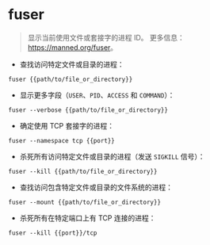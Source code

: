# fuser

> 显示当前使用文件或套接字的进程 ID。
> 更多信息：<https://manned.org/fuser>。

- 查找访问特定文件或目录的进程：

`fuser {{path/to/file_or_directory}}`

- 显示更多字段（`USER`、`PID`、`ACCESS` 和 `COMMAND`）：

`fuser --verbose {{path/to/file_or_directory}}`

- 确定使用 TCP 套接字的进程：

`fuser --namespace tcp {{port}}`

- 杀死所有访问特定文件或目录的进程（发送 `SIGKILL` 信号）：

`fuser --kill {{path/to/file_or_directory}}`

- 查找访问包含特定文件或目录的文件系统的进程：

`fuser --mount {{path/to/file_or_directory}}`

- 杀死所有在特定端口上有 TCP 连接的进程：

`fuser --kill {{port}}/tcp`